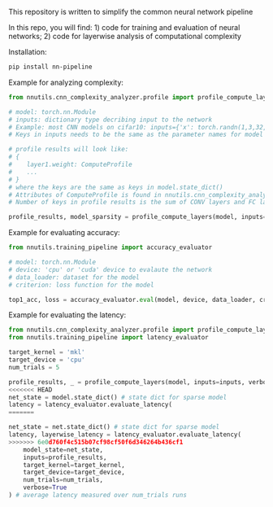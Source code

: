 This repository is written to simplify the common neural network pipeline

In this repo, you will find: 1) code for training and evaluation of neural networks; 2) code for layerwise analysis of computational complexity

Installation:
```bash
pip install nn-pipeline
```

Example for analyzing complexity:
```python
from nnutils.cnn_complexity_analyzer.profile import profile_compute_layers

# model: torch.nn.Module
# inputs: dictionary type decribing input to the network
# Example: most CNN models on cifar10: inputs={'x': torch.randn(1,3,32,32)} 
# Keys in inputs needs to be the same as the parameter names for model's forward function

# profile results will look like:
# {
#    layer1.weight: ComputeProfile
#    ...
# }
# where the keys are the same as keys in model.state_dict()
# Attributes of ComputeProfile is found in nnutils.cnn_complexity_analyzer.utils.NNComputeModuleProfile
# Number of keys in profile results is the sum of CONV layers and FC layers in the network

profile_results, model_sparsity = profile_compute_layers(model, inputs=inputs, verbose=True)
```


Example for evaluating accuracy:
```python
from nnutils.training_pipeline import accuracy_evaluator

# model: torch.nn.Module
# device: 'cpu' or 'cuda' device to evalaute the network
# data_loader: dataset for the model
# criterion: loss function for the model

top1_acc, loss = accuracy_evaluator.eval(model, device, data_loader, criterion, print_acc=True)
```

Example for evaluating the latency:
```python
from nnutils.cnn_complexity_analyzer.profile import profile_compute_layers
from nnutils.training_pipeline import latency_evaluator

target_kernel = 'mkl'
target_device = 'cpu'
num_trials = 5

profile_results, _ = profile_compute_layers(model, inputs=inputs, verbose=True)
<<<<<<< HEAD
net_state = model.state_dict() # state dict for sparse model
latency = latency_evaluator.evaluate_latency(
=======

net_state = net.state_dict() # state dict for sparse model
latency, layerwise_latency = latency_evaluator.evaluate_latency(
>>>>>>> 6e0d760f4c515b07cf98cf50f6d346264b436cf1
    model_state=net_state,
    inputs=profile_results,
    target_kernel=target_kernel,
    target_device=target_device,
    num_trials=num_trials,
    verbose=True
) # average latency measured over num_trials runs
```
